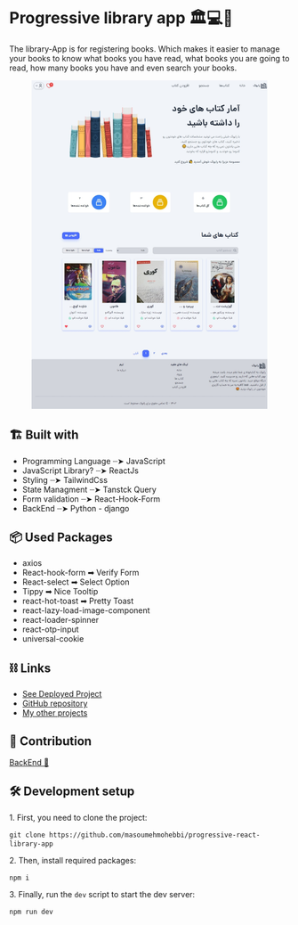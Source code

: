 
# Progressive library app 🏛️💻📖
The library-App is for registering books. Which makes it easier to manage your books to know what books you have read, what books you are going to read, how many books you have and even search your books.


<figure>
  <img src="https://github.com/masoumehmohebbi//progressive-react-library-app/blob/main/library-app.jpeg"/>
</figure>

<h2>🏗️ Built with</h2>
   <ul>
      <li>Programming Language ┈➤ JavaScript</li>
      <li>JavaScript Library? ┈➤ ReactJs</i>
      <li>Styling ┈➤ TailwindCss</li>
      <li>State Managment ┈➤ Tanstck Query</li>
      <li>Form validation ┈➤ React-Hook-Form</li>
      <li>BackEnd ┈➤ Python - django</i>
      
   </ul>
   
   <h2>📦 Used Packages</h2>
   <ul>
      <li>axios</li>
      <li>React-hook-form ➡ Verify Form</li>
      <li>React-select ➡ Select Option</li>
      <li>Tippy ➡ Nice Tooltip</li>
      <li>react-hot-toast ➡ Pretty Toast</li>
      <li>react-lazy-load-image-component</li>
      <li>react-loader-spinner</li>
      <li>react-otp-input</li>
      <li>universal-cookie</li>
   </ul>

   

<h2>⛓ Links </h2>
<ul>
   <li>
      <a href="https://progressive-library-app.netlify.app/">See Deployed Project</a>
   </li>
   <li>
      <a href="https://github.com/masoumehmohebbi/progressive-react-library-app">GitHub repository</a>
   </li>
   <li>
      <a href="https://github.com/masoumehmohebbi/?tab=repositories">My other projects</a>
   </li>
</ul>



<h2>🤝 Contribution </h2>
<a href="https://github.com/aliseyedi01/Django-Bookshelf-API" >BackEnd 🐍</a>

<h2>🛠 Development setup</h2>
<p>1. First, you need to clone the project:</p>

```
git clone https://github.com/masoumehmohebbi/progressive-react-library-app
```

<p>2. Then, install required packages:</p>

```
npm i
```

<p>3. Finally, run the <code>dev</code> script to start the dev server:</p>

```
npm run dev
```

   
